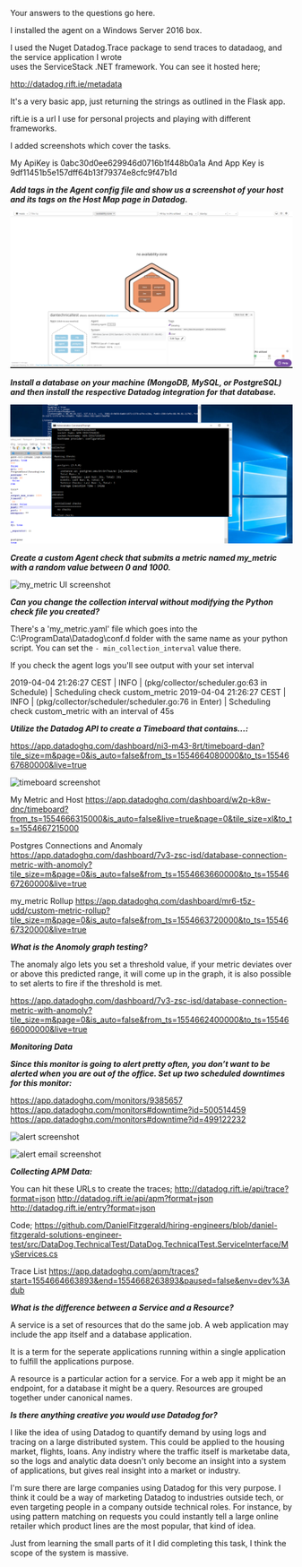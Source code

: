 Your answers to the questions go here.

I installed the agent on a Windows Server 2016 box. 

I used the Nuget Datadog.Trace package to send traces to datadaog, and the service application I wrote  
uses the ServiceStack .NET framework. You can see it hosted here;

http://datadog.rift.ie/metadata

It's a very basic app, just returning the strings as outlined in the Flask app. 

rift.ie is a url I use for personal projects and playing with different frameworks. 

I added screenshots which cover the tasks.

My ApiKey is 0abc30d0ee629946d0716b1f448b0a1a
And App Key is 9df11451b5e157dff64b13f79374e8cfc9f47b1d

_**Add tags in the Agent config file and show us a screenshot of your host and its tags on the Host Map page in Datadog.**_

![Host map screenshot with tags](https://github.com/DataDog/hiring-engineers/blob/c8b76cffd3ab13e3885752e26bdbef09580aaea5/screenshots/host_map.png?raw=true)

_**Install a database on your machine (MongoDB, MySQL, or PostgreSQL) and then install the respective Datadog integration for that database.**_

![Installed Postgres Database Image](https://github.com/DataDog/hiring-engineers/blob/c8b76cffd3ab13e3885752e26bdbef09580aaea5/screenshots/postgres_check_running.png?raw=true)

_**Create a custom Agent check that submits a metric named my_metric with a random value between 0 and 1000.**_

![my_metric UI screenshot](https://github.com/DanielFitzgerald/hiring-engineers/blob/daniel-fitzgerald-solutions-engineer-test/screenshots/my_metric_dashboard.png?raw=true)

_**Can you change the collection interval without modifying the Python check file you created?**_

There's a 'my_metric.yaml' file which goes into the C:\ProgramData\Datadog\conf.d folder with the same name as
your python script. You can set the `- min_collection_interval` value there.

If you check the agent logs you'll see output with your set interval

2019-04-04 21:26:27 CEST | INFO | (pkg/collector/scheduler.go:63 in Schedule) | Scheduling check custom_metric
2019-04-04 21:26:27 CEST | INFO | (pkg/collector/scheduler/scheduler.go:76 in Enter) | Scheduling check custom_metric with an interval of 45s

_**Utilize the Datadog API to create a Timeboard that contains...:**_

https://app.datadoghq.com/dashboard/ni3-m43-8rt/timeboard-dan?tile_size=m&page=0&is_auto=false&from_ts=1554664080000&to_ts=1554667680000&live=true

![timeboard screenshot](https://github.com/DanielFitzgerald/hiring-engineers/blob/daniel-fitzgerald-solutions-engineer-test/screenshots/time_board_request.png?raw=true)

My Metric and Host
https://app.datadoghq.com/dashboard/w2p-k8w-dnc/timeboard?from_ts=1554666315000&is_auto=false&live=true&page=0&tile_size=xl&to_ts=1554667215000

Postgres Connections and Anomaly
https://app.datadoghq.com/dashboard/7v3-zsc-isd/database-connection-metric-with-anomoly?tile_size=m&page=0&is_auto=false&from_ts=1554663660000&to_ts=1554667260000&live=true

my_metric Rollup
https://app.datadoghq.com/dashboard/mr6-t5z-udd/custom-metric-rollup?tile_size=m&page=0&is_auto=false&from_ts=1554663720000&to_ts=1554667320000&live=true

_**What is the Anomoly graph testing?**_

The anomaly algo lets you set a threshold value, if your metric deviates over or above this predicted range, it will
come up in the graph, it is also possible to set alerts to fire if the threshold is met. 

https://app.datadoghq.com/dashboard/7v3-zsc-isd/database-connection-metric-with-anomoly?tile_size=m&page=0&is_auto=false&from_ts=1554662400000&to_ts=1554666000000&live=true

_**Monitoring Data**_

_**Since this monitor is going to alert pretty often, you don’t want to be alerted when you are out of the office. Set up two scheduled downtimes for this monitor:**_

https://app.datadoghq.com/monitors/9385657
https://app.datadoghq.com/monitors#downtime?id=500514459
https://app.datadoghq.com/monitors#downtime?id=499122232

![alert screenshot](https://github.com/DanielFitzgerald/hiring-engineers/blob/daniel-fitzgerald-solutions-engineer-test/screenshots/metric_text_conditions.png?raw=true)

![alert email screenshot](https://github.com/DanielFitzgerald/hiring-engineers/blob/daniel-fitzgerald-solutions-engineer-test/screenshots/monitor_alert_email.png?raw=true)

_**Collecting APM Data:**_

You can hit these URLs to create the traces;
http://datadog.rift.ie/api/trace?format=json
http://datadog.rift.ie/api/apm?format=json
http://datadog.rift.ie/entry?format=json

Code;
https://github.com/DanielFitzgerald/hiring-engineers/blob/daniel-fitzgerald-solutions-engineer-test/src/DataDog.TechnicalTest/DataDog.TechnicalTest.ServiceInterface/MyServices.cs

Trace List
https://app.datadoghq.com/apm/traces?start=1554664663893&end=1554668263893&paused=false&env=dev%3Adub

_**What is the difference between a Service and a Resource?**_

A service is a set of resources that do the same job.  A web application may include the app itself
and a database application. 

It is a term for the seperate applications running within a single application to fulfill the applications purpose. 

A resource is a particular action for a service. For a web app it might be an endpoint, for a database it might be a query.
Resources are grouped together under canonical names. 

_**Is there anything creative you would use Datadog for?**_

I like the idea of using Datadog to quantify demand by using logs and tracing on a large distributed system.
This could be applied to the housing market, flights, loans. Any indistry where the traffic itself is marketabe data,
so the logs and analytic data doesn't only become an insight into a system of applications, but 
gives real insight into a market or industry.  

I'm sure there are large companies using Datadog for this very purpose. I think it could be a way of marketing Datadog to 
industries outside tech, or even targeting people in a company outside technical roles. For instance, by using pattern matching
on requests you could instantly tell a large online retailer which product lines are the most popular, that kind of idea. 

Just from learning the small parts of it I did completing this task, I think the scope of the system is massive. 



 